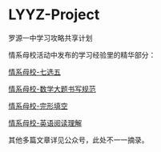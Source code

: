 # LYYZ-Project
罗源一中学习攻略共享计划


情系母校活动中发布的学习经验里的精华部分：

[情系母校-七选五](https://mp.weixin.qq.com/s?__biz=Mzg4ODU2MjcyOQ==&mid=2247483710&idx=2&sn=e5ebf3e8046764e0d9926f6623a1177e&chksm=cff87478f88ffd6e44ca8928d830aeb2d29ad972d269444abd79d368e5c9517d7bca30d269e9&token=78983886&lang=zh_CN&scene=21#wechat_redirect)

[情系母校-数学大题书写规范](https://mp.weixin.qq.com/s?__biz=Mzg4ODU2MjcyOQ==&mid=2247483735&idx=1&sn=58cb685bab099f3fea819878cbea6e0c&chksm=cff87411f88ffd0782e85d78e8c6bed9db0c495bb807c25ef253ea1e59b319ef44525154e620)

[情系母校-完形填空](https://mp.weixin.qq.com/s?__biz=Mzg4ODU2MjcyOQ==&mid=2247483710&idx=3&sn=9fd014c2c6ed52c21faa65b53a82710a&chksm=cff87478f88ffd6e93f6c4a9333bcdbc12a9f2c6c94b269573117e90c6ed15d2decbb89b2c0f)

[情系母校-英语阅读理解](https://mp.weixin.qq.com/s?__biz=Mzg4ODU2MjcyOQ==&mid=2247483710&idx=1&sn=cb5b9c8df78506e701068bb27e086ad3&chksm=cff87478f88ffd6e53f2aed790ddd2ca9f2eb338ae40de1b9694061a2024f1957b755484a094&token=78983886&lang=zh_CN&scene=21#wechat_redirect)

其他多篇文章详见公众号，此处不一一摘录。
